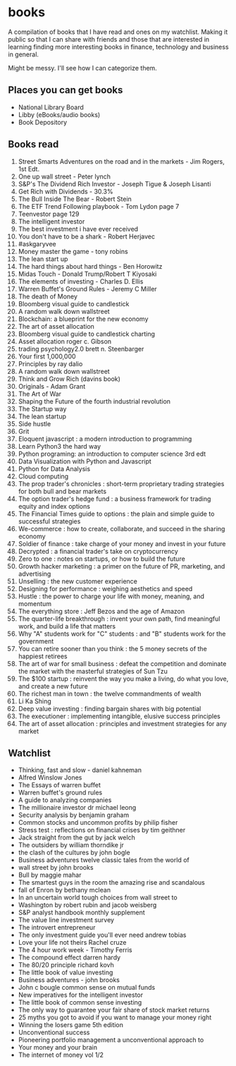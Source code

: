 # books
A compilation of books that I have read and ones on my watchlist. Making it public so that I can share with friends and those that are interested in learning finding more interesting books in finance, technology and business in general.

Might be messy. I'll see how I can categorize them.

## Places you can get books
- National Library Board
- Libby (eBooks/audio books)
- Book Depository


## Books read
 1. Street Smarts Adventures on the road and in the markets - Jim Rogers, 1st Edt.
 2. One up wall street - Peter lynch
 3. S&P's The Dividend Rich Investor - Joseph Tigue & Joseph Lisanti 
 4. Get Rich with Dividends - 30.3%
 5. The Bull Inside The Bear - Robert Stein
 6. The ETF Trend Following playbook - Tom Lydon page 7
 7. Teenvestor page 129
 8. The intelligent investor
 9. The best investment i have ever received 
 10. You don't have to be a shark - Robert Herjavec 
 11. #askgaryvee
 12. Money master the game - tony robins 
 13. The lean start up
 14. The hard things about hard things - Ben Horowitz 
 15. Midas Touch - Donald Trump/Robert T Kiyosaki 
 16. The elements of investing - Charles D. Ellis 
 17. Warren Buffet's Ground Rules - Jeremy C Miller
 18. The death of Money
 19.  Bloomberg visual guide to candlestick
 20. A random walk down wallstreet
 21. Blockchain: a blueprint for the new economy 
 22. The art of asset allocation
 23. Bloomberg visual guide to candlestick charting
 24. Asset allocation roger c. Gibson
 25. trading psychology2.0 brett n. Steenbarger
 26. Your first 1,000,000
 27. Principles by ray dalio
 28. A random walk down wallstreet
 29. Think and Grow Rich (davins book)
 30. Originals - Adam Grant
 31. The Art of War
 32. Shaping the Future of the fourth industrial revolution
 33. The Startup way
 34. The lean startup
 35. Side hustle
 36. Grit
 37. Eloquent javascript : a modern introduction to programming
 38. Learn Python3 the hard way
 39. Python programing: an introduction to computer science 3rd edt
 40. Data Visualization with Python and Javascript
 41. Python for Data Analysis
 42. Cloud computing
 43. The prop trader's chronicles : short-term proprietary trading strategies for both bull and bear markets
 44. The option trader's hedge fund : a business framework for trading equity and index options
 45. The Financial Times guide to options : the plain and simple guide to successful strategies
 46. We-commerce : how to create, collaborate, and succeed in the sharing economy
 47. Soldier of finance : take charge of your money and invest in your future
 48. Decrypted : a financial trader's take on cryptocurrency
 49. Zero to one : notes on startups, or how to build the future
 50. Growth hacker marketing : a primer on the future of PR, marketing, and advertising
 51. Unselling : the new customer experience
 52. Designing for performance : weighing aesthetics and speed
 53. Hustle : the power to charge your life with money, meaning, and momentum
 54. The everything store : Jeff Bezos and the age of Amazon
 55. The quarter-life breakthrough : invent your own path, find meaningful work, and build a life that matters
 56. Why "A" students work for "C" students : and "B" students work for the government
 57. You can retire sooner than you think : the 5 money secrets of the happiest retirees
 58. The art of war for small business : defeat the competition and dominate the market with the masterful strategies of Sun Tzu
 59. The $100 startup : reinvent the way you make a living, do what you love, and create a new future
 60. The richest man in town : the twelve commandments of wealth
 61. Li Ka Shing
 62. Deep value investing : finding bargain shares with big potential
 63. The executioner : implementing intangible, elusive success principles
 64. The art of asset allocation : principles and investment strategies for any market






## Watchlist
- Thinking, fast and slow - daniel kahneman
- Alfred Winslow Jones
- The Essays of warren buffet
- Warren buffet's ground rules
- A guide to analyzing companies
- The millionaire investor dr michael leong
- Security analysis by benjamin graham
- Common stocks and uncommon profits by philip fisher
- Stress test : reflections on financial crises by tim geithner
- Jack straight from the gut by jack welch
- The outsiders by william thorndike jr
- the clash of the cultures by john bogle
- Business adventures twelve classic tales from the world of
- wall street by john brooks
- Bull by maggie mahar
- The smartest guys in the room the amazing rise and scandalous
- fall of Enron by bethany mclean 
- In an uncertain world tough choices from wall street to
- Washington by robert rubin and jacob weisberg
- S&P analyst handbook monthly supplement
- The value line investment survey
- The introvert entrepreneur
- The only investment guide you'll ever need andrew tobias
- Love your life not theirs Rachel cruze
- The 4 hour work week - Timothy Ferris
- The compound effect darren hardy
- The 80/20 principle richard kovh
- The little book of value investing
- Business adventures - john brooks
- John c bougle common sense on mutual funds
- New imperatives for the intelligent investor
- The little book of common sense investing
- The only way to guarantee your fair share of stock market returns
- 25 myths you got to avoid if you want to manage your money right
- Winning the losers game 5th edition
- Unconventional success
- Pioneering portfolio management a unconventional approach to 
- Your money and your brain
- The internet of money vol 1/2